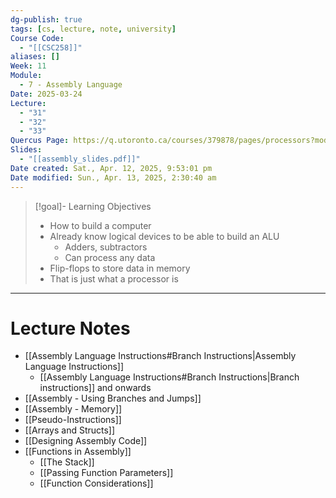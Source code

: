 ```yaml
---
dg-publish: true
tags: [cs, lecture, note, university]
Course Code:
  - "[[CSC258]]"
aliases: []
Week: 11
Module:
  - 7 - Assembly Language
Date: 2025-03-24
Lecture:
  - "31"
  - "32"
  - "33"
Quercus Page: https://q.utoronto.ca/courses/379878/pages/processors?module_item_id=6335118
Slides:
  - "[[assembly_slides.pdf]]"
Date created: Sat., Apr. 12, 2025, 9:53:01 pm
Date modified: Sun., Apr. 13, 2025, 2:30:40 am
---
```


> [!goal]- Learning Objectives
> - How to build a computer
> - Already know logical devices to be able to build an ALU
>     - Adders, subtractors
>     - Can process any data
> - Flip-flops to store data in memory
> - That is just what a processor is

---

# Lecture Notes

- [[Assembly Language Instructions#Branch Instructions|Assembly Language Instructions]]
    - [[Assembly Language Instructions#Branch Instructions|Branch instructions]] and onwards
- [[Assembly - Using Branches and Jumps]]
- [[Assembly - Memory]]
- [[Pseudo-Instructions]]
- [[Arrays and Structs]]
- [[Designing Assembly Code]]
- [[Functions in Assembly]]
    - [[The Stack]]
    - [[Passing Function Parameters]]
    - [[Function Considerations]]
